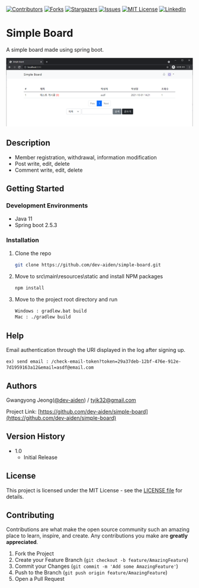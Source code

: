 [![Contributors][contributors-shield]][contributors-url]
[![Forks][forks-shield]][forks-url]
[![Stargazers][stars-shield]][stars-url]
[![Issues][issues-shield]][issues-url]
[![MIT License][license-shield]][license-url]
[![LinkedIn][linkedin-shield]][linkedin-url]

# Simple Board

A simple board made using spring boot.

![](screenshot.png)

## Description

* Member registration, withdrawal, information modification
* Post write, edit, delete
* Comment write, edit, delete

## Getting Started

### Development Environments
* Java 11
* Spring boot 2.5.3

### Installation
1. Clone the repo
   ```sh
   git clone https://github.com/dev-aiden/simple-board.git
   ```
2. Move to src\main\resources\static and install NPM packages
   ```sh
   npm install
   ```
4. Move to the project root directory and run
   ```sh
   Windows : gradlew.bat build
   Mac : ./gradlew build

## Help

Email authentication through the URI displayed in the log after signing up.

```
ex) send email : /check-email-token?token=29a37deb-12bf-476e-912e-7d1959163a12&email=asdf@email.com
```

## Authors

Gwangyong Jeong([@dev-aiden](https://github.com/dev-aiden)) / tyjk32@gmail.com

Project Link: [https://github.com/dev-aiden/simple-board](https://github.com/dev-aiden/simple-board)


## Version History

* 1.0
    * Initial Release

## License

This project is licensed under the MIT License - see the [LICENSE file](https://github.com/dev-aiden/simple-board/blob/master/LICENSE) for details.

## Contributing

Contributions are what make the open source community such an amazing place to learn, inspire, and create. Any contributions you make are **greatly appreciated**.

1. Fork the Project
2. Create your Feature Branch (`git checkout -b feature/AmazingFeature`)
3. Commit your Changes (`git commit -m 'Add some AmazingFeature'`)
4. Push to the Branch (`git push origin feature/AmazingFeature`)
5. Open a Pull Request

[contributors-shield]: https://img.shields.io/github/contributors/dev-aiden/simple-board?style=for-the-badge
[contributors-url]: https://github.com/dev-aiden/simple-board/graphs/contributors
[forks-shield]: https://img.shields.io/github/forks/dev-aiden/simple-board?style=for-the-badge
[forks-url]: https://github.com/dev-aiden/simple-board/network/members
[stars-shield]: https://img.shields.io/github/stars/dev-aiden/simple-board?style=for-the-badge
[stars-url]: https://github.com/dev-aiden/simple-board/stargazers
[issues-shield]: https://img.shields.io/github/issues/dev-aiden/simple-board?style=for-the-badge
[issues-url]: https://github.com/dev-aiden/simple-board/issues
[license-shield]: https://img.shields.io/github/license/dev-aiden/simple-board?style=for-the-badge
[license-url]: https://github.com/dev-aiden/simple-board/blob/master/LICENSE
[linkedin-shield]: https://img.shields.io/badge/-LinkedIn-black?style=for-the-badge&logo=linkedin&colorB=555
[linkedin-url]: https://www.linkedin.com/in/gwangyong-jeong/
